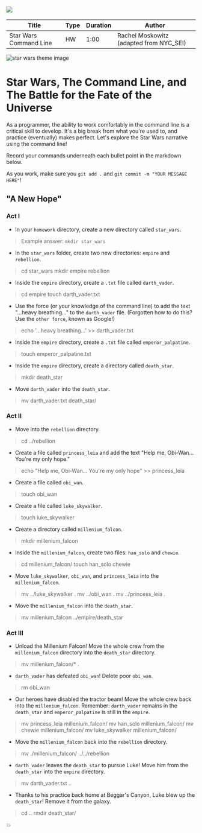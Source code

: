 # ![](https://ga-dash.s3.amazonaws.com/production/assets/logo-9f88ae6c9c3871690e33280fcf557f33.png)

| Title | Type | Duration | Author |
| -- | -- | -- | -- |
| Star Wars Command Line | HW | 1:00 | Rachel Moskowitz (adapted from NYC_SEI) |


![star wars theme image](https://i.ytimg.com/vi/SBW95uQM45U/hqdefault.jpg)

# Star Wars, The Command Line, and The Battle for the Fate of the Universe

As a programmer, the ability to work comfortably in the command line is a critical skill to develop. It's a big break from what you're used to, and practice (eventually) makes perfect. Let's explore the Star Wars narrative using the command line!

Record your commands underneath each bullet point in the markdown below.

As you work, make sure you `git add .` and `git commit -m "YOUR MESSAGE HERE"`!

## "A New Hope"
### Act I

* In your `homework` directory, create a new directory called `star_wars`.

> Example answer: `mkdir star_wars`

* In the `star_wars` folder, create two new directories: `empire` and `rebellion`.
> cd star_wars
> mkdir empire rebellion

* Inside the `empire` directory, create a `.txt` file called `darth_vader`.
> cd empire
> touch darth_vader.txt

* Use the force (or your knowledge of the command line) to add the text "...heavy breathing..." to the `darth_vader` file. (Forgotten how to do this? Use the `other force`, known as Google!)
> echo '...heavy breathing...' >> darth_vader.txt

* Inside the `empire` directory, create a `.txt` file called `emperor_palpatine`.
> touch emperor_palpatine.txt

* Inside the `empire` directory, create a directory called `death_star`.
> mkdir death_star

* Move `darth_vader` into the `death_star`.
> mv darth_vader.txt death_star/

### Act II

* Move into the `rebellion` directory.
> cd ../rebellion

* Create a file called `princess_leia` and add the text "Help me, Obi-Wan... You're my only hope."
> echo "Help me, Obi-Wan... You're my only hope" >> princess_leia

* Create a file called `obi_wan`.
> touch obi_wan

* Create a file called `luke_skywalker`.
> touch luke_skywalker

* Create a directory called `millenium_falcon`.
> mkdir millenium_falcon

* Inside the `millenium_falcon`, create two files: `han_solo` and `chewie`.
> cd millenium_falcon/
> touch han_solo chewie

* Move `luke_skywalker`, `obi_wan`, and `princess_leia` into the `millenium_falcon`.
> mv ../luke_skywalker .
> mv ../obi_wan .
> mv ../princess_leia .

* Move the `millenium_falcon` into the `death_star`.
> mv millenium_falcon ../empire/death_star

### Act III

* Unload the Millenium Falcon! Move the whole crew from the `millenium_falcon` directory into the `death_star` directory.
> mv millenium_falcon/* .

* `darth_vader` has defeated `obi_wan`! Delete poor `obi_wan`.
> rm obi_wan

* Our heroes have disabled the tractor beam! Move the whole crew back into the `millenium_falcon`. Remember: `darth_vader` remains in the `death_star` and `emperor_palpatine` is still in the `empire`.
> mv princess_leia millenium_falcon/
> mv han_solo millenium_falcon/
> mv chewie millenium_falcon/
> mv luke_skywalker millenium_falcon/

* Move the `millenium_falcon` back into the `rebellion` directory.
> mv ./millenium_falcon/ ../../rebellion

* `darth_vader` leaves the `death_star` to pursue Luke! Move him from the `death_star` into the `empire` directory.
> mv darth_vader.txt ..

* Thanks to his practice back home at Beggar's Canyon, Luke blew up the `death_star`! Remove it from the galaxy.
> cd ..
> rmdir death_star/

 :boom:
